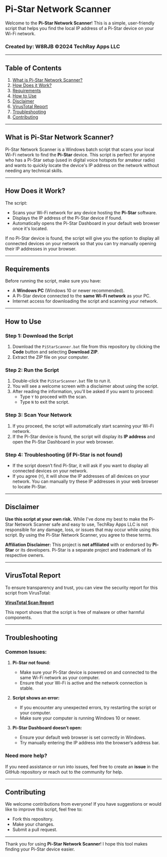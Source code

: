 # Pi-Star Network Scanner

Welcome to the **Pi-Star Network Scanner**! This is a simple, user-friendly script that helps you find the local IP address of a Pi-Star device on your Wi-Fi network.
### Created by: W8RJB ©2024 TechRay Apps LLC

---

## Table of Contents

1. [What is Pi-Star Network Scanner?](#what-is-pi-star-network-scanner)
2. [How Does it Work?](#how-does-it-work)
3. [Requirements](#requirements)
4. [How to Use](#how-to-use)
5. [Disclaimer](#disclaimer)
6. [VirusTotal Report](#virustotal-report)
7. [Troubleshooting](#troubleshooting)
8. [Contributing](#contributing)

---

## What is Pi-Star Network Scanner?

Pi-Star Network Scanner is a Windows batch script that scans your local Wi-Fi network to find the **Pi-Star** device. This script is perfect for anyone who has a Pi-Star setup (used in digital voice hotspots for amateur radio) and wants to quickly locate the device's IP address on the network without needing any technical skills.

---

## How Does it Work?

The script:
- Scans your Wi-Fi network for any device hosting the **Pi-Star** software.
- Displays the IP address of the Pi-Star device if found.
- Automatically opens the Pi-Star Dashboard in your default web browser once it's located.

If no Pi-Star device is found, the script will give you the option to display all connected devices on your network so that you can try manually opening their IP addresses in your browser.

---

## Requirements

Before running the script, make sure you have:
- A **Windows PC** (Windows 10 or newer recommended).
- A Pi-Star device connected to the **same Wi-Fi network** as your PC.
- Internet access for downloading the script and scanning your network.

---

## How to Use

### Step 1: Download the Script
1. Download the `PiStarScanner.bat` file from this repository by clicking the **Code** button and selecting **Download ZIP**.
2. Extract the ZIP file on your computer.

### Step 2: Run the Script
1. Double-click the `PiStarScanner.bat` file to run it.
2. You will see a welcome screen with a disclaimer about using the script.
3. After reading the information, you'll be asked if you want to proceed:
   - Type `Y` to proceed with the scan.
   - Type `N` to exit the script.

### Step 3: Scan Your Network
1. If you proceed, the script will automatically start scanning your Wi-Fi network.
2. If the Pi-Star device is found, the script will display its **IP address** and open the Pi-Star Dashboard in your web browser.

### Step 4: Troubleshooting (if Pi-Star is not found)
- If the script doesn’t find Pi-Star, it will ask if you want to display all connected devices on your network.
- If you agree (`Y`), it will show the IP addresses of all devices on your network. You can manually try these IP addresses in your web browser to locate Pi-Star.

---

## Disclaimer

**Use this script at your own risk.**
While I've done my best to make the Pi-Star Network Scanner safe and easy to use, TechRay Apps LLC is not responsible for any damage, loss, or issues that may occur while using this script. By using the Pi-Star Network Scanner, you agree to these terms.

**Affiliation Disclaimer:** This project is **not affiliated** with or endorsed by **Pi-Star** or its developers. Pi-Star is a separate project and trademark of its respective owners.

---

## VirusTotal Report

To ensure transparency and trust, you can view the security report for this script from VirusTotal:

**[VirusTotal Scan Report](https://www.virustotal.com/gui/file/3d30bacb9f7a16ec7dbc42f5ce3e5d205d2c586fe3cd7c176ed6c1be56d10a81/detection)**

This report shows that the script is free of malware or other harmful components.

---

## Troubleshooting

### Common Issues:

1. **Pi-Star not found:**
   - Make sure your Pi-Star device is powered on and connected to the same Wi-Fi network as your computer.
   - Ensure that your Wi-Fi is active and the network connection is stable.

2. **Script shows an error:**
   - If you encounter any unexpected errors, try restarting the script or your computer.
   - Make sure your computer is running Windows 10 or newer.

3. **Pi-Star Dashboard doesn’t open:**
   - Ensure your default web browser is set correctly in Windows.
   - Try manually entering the IP address into the browser’s address bar.

### Need more help?
If you need assistance or run into issues, feel free to create an **issue** in the GitHub repository or reach out to the community for help.

---

## Contributing

We welcome contributions from everyone! If you have suggestions or would like to improve this script, feel free to:
- Fork this repository.
- Make your changes.
- Submit a pull request.

---

Thank you for using **Pi-Star Network Scanner**! I hope this tool makes finding your Pi-Star device easier.
